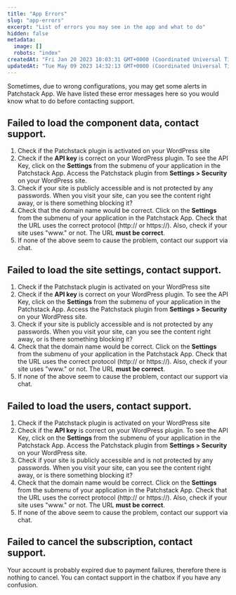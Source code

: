 ```yaml
---
title: "App Errors"
slug: "app-errors"
excerpt: "List of errors you may see in the app and what to do"
hidden: false
metadata: 
  image: []
  robots: "index"
createdAt: "Fri Jan 20 2023 10:03:31 GMT+0000 (Coordinated Universal Time)"
updatedAt: "Tue May 09 2023 14:32:13 GMT+0000 (Coordinated Universal Time)"
---
```

Sometimes, due to wrong configurations, you may get some alerts in Patchstack App. We have listed these error messages here so you would know what to do before contacting support.

## Failed to load the component data, contact support.

1. Check if the Patchstack plugin is activated on your WordPress site
2. Check if the **API key** is correct on your WordPress plugin. To see the API Key, click on the **Settings** from the submenu of your application in the Patchstack App. Access the Patchstack plugin from **Settings > Security** on your WordPress site.
3. Check if your site is publicly accessible and is not protected by any passwords. When you visit your site, can you see the content right away, or is there something blocking it?
4. Check that the domain name would be correct. Click on the **Settings** from the submenu of your application in the Patchstack App. Check that the URL uses the correct protocol (http\:// or https\://). Also, check if your site uses "www." or not. The URL **must be correct**.
5. If none of the above seem to cause the problem, contact our support via chat.

## Failed to load the site settings, contact support.

1. Check if the Patchstack plugin is activated on your WordPress site
2. Check if the **API key** is correct on your WordPress plugin. To see the API Key, click on the **Settings** from the submenu of your application in the Patchstack App. Access the Patchstack plugin from **Settings > Security** on your WordPress site.
3. Check if your site is publicly accessible and is not protected by any passwords. When you visit your site, can you see the content right away, or is there something blocking it?
4. Check that the domain name would be correct. Click on the **Settings** from the submenu of your application in the Patchstack App. Check that the URL uses the correct protocol (http\:// or https\://). Also, check if your site uses "www." or not. The URL **must be correct**.
5. If none of the above seem to cause the problem, contact our support via chat.

## Failed to load the users, contact support.

1. Check if the Patchstack plugin is activated on your WordPress site
2. Check if the **API key** is correct on your WordPress plugin. To see the API Key, click on the **Settings** from the submenu of your application in the Patchstack App. Access the Patchstack plugin from **Settings > Security** on your WordPress site.
3. Check if your site is publicly accessible and is not protected by any passwords. When you visit your site, can you see the content right away, or is there something blocking it?
4. Check that the domain name would be correct. Click on the **Settings** from the submenu of your application in the Patchstack App. Check that the URL uses the correct protocol (http\:// or https\://). Also, check if your site uses "www." or not. The URL **must be correct**.
5. If none of the above seem to cause the problem, contact our support via chat.

## Failed to cancel the subscription, contact support.

Your account is probably expired due to payment failures, therefore there is nothing to cancel. You can contact support in the chatbox if you have any confusion.

